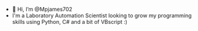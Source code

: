 - 👋 Hi, I’m @Mpjames702
- I'm a Laboratory Automation Scientist looking to grow my programming skills using Python, C# and a bit of VBscript :)
